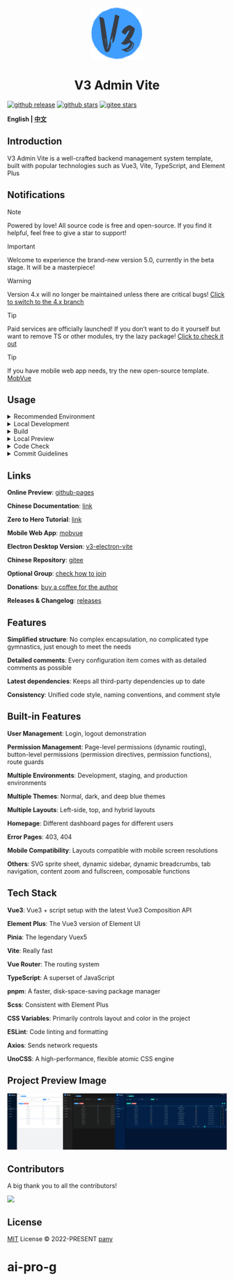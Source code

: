 <div align="center">
  <img alt="logo" width="120" height="120" src="./src/common/assets/images/layouts/logo.png">
  <h1>V3 Admin Vite</h1>
</div>

[![github release](https://img.shields.io/github/v/release/un-pany/v3-admin-vite?style=flat)](https://github.com/un-pany/v3-admin-vite/releases)
[![github stars](https://img.shields.io/github/stars/un-pany/v3-admin-vite?style=flat)](https://github.com/un-pany/v3-admin-vite/stargazers)
[![gitee stars](https://gitee.com/un-pany/v3-admin-vite/badge/star.svg)](https://gitee.com/un-pany/v3-admin-vite/stargazers)

<b>English | <a href="./README.zh-CN.md">中文</a></b>

## Introduction

V3 Admin Vite is a well-crafted backend management system template, built with popular technologies such as Vue3, Vite, TypeScript, and Element Plus

## Notifications

> [!NOTE]
> Powered by love! All source code is free and open-source. If you find it helpful, feel free to give a star to support!

> [!IMPORTANT]
> Welcome to experience the brand-new version 5.0, currently in the beta stage. It will be a masterpiece!

> [!WARNING]
> Version 4.x will no longer be maintained unless there are critical bugs! [Click to switch to the 4.x branch](https://github.com/un-pany/v3-admin-vite/tree/4.x)

> [!TIP]
> Paid services are officially launched! If you don’t want to do it yourself but want to remove TS or other modules, try the lazy package! [Click to check it out](https://github.com/un-pany/v3-admin-vite/issues/225)

> [!TIP]
> If you have mobile web app needs, try the new open-source template. [MobVue](https://github.com/un-pany/mobvue)

## Usage

<details>
<summary>Recommended Environment</summary>

<br>

- Latest version of `Visual Studio Code`
- Install the recommended plugins in the `.vscode/extensions.json` file
- `node` 20.x or 22+
- `pnpm` 9.x or 10+

</details>

<details>
<summary>Local Development</summary>

<br>

```bash
# Clone the project
git clone https://github.com/un-pany/v3-admin-vite.git

# Enter the project directory
cd v3-admin-vite

# Install dependencies
pnpm i

# Start the development server
pnpm dev
```

</details>

<details>
<summary>Build</summary>

<br>

```bash
# Build for the staging environment
pnpm build:staging

# Build for the production environment
pnpm build
```

</details>

<details>
<summary>Local Preview</summary>

<br>

```bash
# Execute the build command first to generate the dist directory, then run the preview command
pnpm preview
```

</details>

<details>
<summary>Code Check</summary>

<br>

```bash
# Code linting and formatting
pnpm lint

# Unit tests
pnpm test
```

</details>

<details>
<summary>Commit Guidelines</summary>

<br>

`feat` New feature

`fix` Bug fix

`perf` Performance improvement

`refactor` Code refactoring

`docs` Documentation and comments

`types` Type-related changes

`test` Unit tests related

`ci` Continuous integration, workflows

`revert` Revert changes

`chore` Chores (update dependencies, modify configurations, etc)

</details>

## Links

**Online Preview**: [github-pages](https://un-pany.github.io/v3-admin-vite)

**Chinese Documentation**: [link](https://juejin.cn/post/7089377403717287972)

**Zero to Hero Tutorial**: [link](https://juejin.cn/column/7207659644487139387)

**Mobile Web App**: [mobvue](https://github.com/un-pany/mobvue)

**Electron Desktop Version**: [v3-electron-vite](https://github.com/un-pany/v3-electron-vite)

**Chinese Repository**: [gitee](https://gitee.com/un-pany/v3-admin-vite)

**Optional Group**: [check how to join](https://github.com/un-pany/v3-admin-vite/issues/191)

**Donations**: [buy a coffee for the author](https://github.com/un-pany/v3-admin-vite/issues/69)

**Releases & Changelog**: [releases](https://github.com/un-pany/v3-admin-vite/releases)

## Features

**Simplified structure**: No complex encapsulation, no complicated type gymnastics, just enough to meet the needs

**Detailed comments**: Every configuration item comes with as detailed comments as possible

**Latest dependencies**: Keeps all third-party dependencies up to date

**Consistency**: Unified code style, naming conventions, and comment style

## Built-in Features

**User Management**: Login, logout demonstration

**Permission Management**: Page-level permissions (dynamic routing), button-level permissions (permission directives, permission functions), route guards

**Multiple Environments**: Development, staging, and production environments

**Multiple Themes**: Normal, dark, and deep blue themes

**Multiple Layouts**: Left-side, top, and hybrid layouts

**Homepage**: Different dashboard pages for different users

**Error Pages**: 403, 404

**Mobile Compatibility**: Layouts compatible with mobile screen resolutions

**Others**: SVG sprite sheet, dynamic sidebar, dynamic breadcrumbs, tab navigation, content zoom and fullscreen, composable functions

## Tech Stack

**Vue3**: Vue3 + script setup with the latest Vue3 Composition API

**Element Plus**: The Vue3 version of Element UI

**Pinia**: The legendary Vuex5

**Vite**: Really fast

**Vue Router**: The routing system

**TypeScript**: A superset of JavaScript

**pnpm**: A faster, disk-space-saving package manager

**Scss**: Consistent with Element Plus

**CSS Variables**: Primarily controls layout and color in the project

**ESLint**: Code linting and formatting

**Axios**: Sends network requests

**UnoCSS**: A high-performance, flexible atomic CSS engine

## Project Preview Image

![preview](./src/common/assets/images/docs/preview.png)

## Contributors

A big thank you to all the contributors!

<a href="https://github.com/un-pany/v3-admin-vite/graphs/contributors">
  <img src="https://contrib.rocks/image?repo=un-pany/v3-admin-vite">
</a>

## License

[MIT](./LICENSE) License © 2022-PRESENT [pany](https://github.com/pany-ang)
# ai-pro-g
